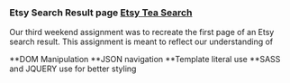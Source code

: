 ### Etsy Search Result page [Etsy Tea Search](https://www.etsy.com/search?q=tea)

Our third weekend assignment was to recreate the first page of an Etsy search result.
This assignment is meant to reflect our understanding of

**DOM Manipulation
**JSON navigation
**Template literal use
**SASS and JQUERY use for better styling
